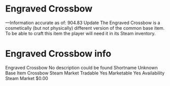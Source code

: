 # Engraved Crossbow

—Information accurate as of: 904.83 Update
The Engraved Crossbow is a cosmetically (but not physically) different version of the common base item. To be able to craft this item the player will need it in its Steam inventory.
# Engraved Crossbow info

Engraved Crossbow
No description could be found
Shortname
Unknown
Base Item
Crossbow
Steam Market
Tradable
Yes
Marketable
Yes
Availability
Steam Market
$0.00

